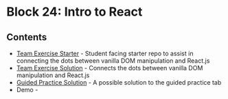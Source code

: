 # Block 24: Intro to React

## Contents

- [Team Exercise Starter](https://github.com/FullstackAcademy/TeamExercise.Vanilla-DOM-to-React) - Student facing starter repo to assist in connecting the dots between vanilla DOM manipulation and React.js
- [Team Exercise Solution](./team_exercise/) - Connects the dots between vanilla DOM manipulation and React.js
- [Guided Practice Solution](./guided_practice/) - A possible solution to the guided practice tab
- Demo -
